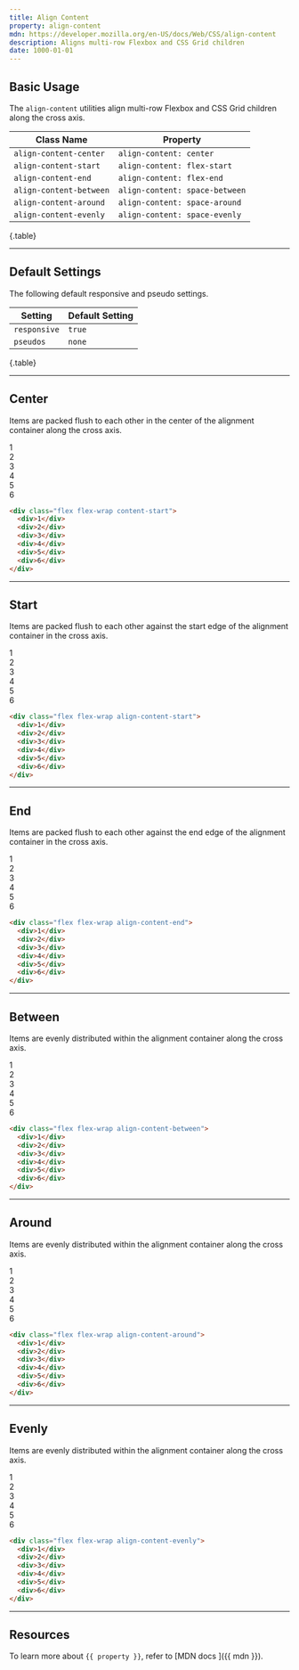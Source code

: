 ```yaml
---
title: Align Content
property: align-content
mdn: https://developer.mozilla.org/en-US/docs/Web/CSS/align-content
description: Aligns multi-row Flexbox and CSS Grid children
date: 1000-01-01
---
```


## Basic Usage

The `align-content` utilities align multi-row Flexbox and CSS Grid children along the cross axis.

| Class Name              | Property                       |
| ----------------------- | ------------------------------ |
| `align-content-center`  | `align-content: center`        |
| `align-content-start`   | `align-content: flex-start`    |
| `align-content-end`     | `align-content: flex-end`      |
| `align-content-between` | `align-content: space-between` |
| `align-content-around`  | `align-content: space-around`  |
| `align-content-evenly`  | `align-content: space-evenly`  |

{.table}

---

## Default Settings

The following default responsive and pseudo settings.

| Setting      | Default Setting |
| ------------ | --------------- |
| `responsive` | `true`          |
| `pseudos`    | `none`          |

{.table}

---


## Center

Items are packed flush to each other in the center of the alignment container along the cross axis.

<div class="bg-gray bg-tint-800 p-10 h-224 radius-md flex flex-wrap align-content-center">
  <div class="w-4-12 p-10">
    <div class="flex align-items-center justify-content-center h-40 bg-primary-900 font-bold font-xl color-white radius-sm">1</div>
  </div>
  <div class="w-4-12 p-10">
    <div class="flex align-items-center justify-content-center h-40 bg-primary-900 font-bold font-xl color-white radius-sm">2</div>
  </div>
  <div class="w-4-12 p-10">
    <div class="flex align-items-center justify-content-center h-40 bg-primary-900 font-bold font-xl color-white radius-sm">3</div>
  </div>
  <div class="w-4-12 p-10">
    <div class="flex align-items-center justify-content-center h-40 bg-primary-900 font-bold font-xl color-white radius-sm">4</div>
  </div>
  <div class="w-4-12 p-10">
    <div class="flex align-items-center justify-content-center h-40 bg-primary-900 font-bold font-xl color-white radius-sm">5</div>
  </div>
  <div class="w-4-12 p-10">
    <div class="flex align-items-center justify-content-center h-40 bg-primary-900 font-bold font-xl color-white radius-sm">6</div>
  </div>
</div>

```html
<div class="flex flex-wrap content-start">
  <div>1</div>
  <div>2</div>
  <div>3</div>
  <div>4</div>
  <div>5</div>
  <div>6</div>
</div>
```

---

## Start

Items are packed flush to each other against the start edge of the alignment container in the cross axis.

<div class="bg-gray bg-tint-800 p-10 h-224 radius-md flex flex-wrap align-content-start">
  <div class="w-4-12 p-10">
    <div class="flex align-items-center justify-content-center h-40 bg-primary-900 font-bold font-xl color-white radius-sm">1</div>
  </div>
  <div class="w-4-12 p-10">
    <div class="flex align-items-center justify-content-center h-40 bg-primary-900 font-bold font-xl color-white radius-sm">2</div>
  </div>
  <div class="w-4-12 p-10">
    <div class="flex align-items-center justify-content-center h-40 bg-primary-900 font-bold font-xl color-white radius-sm">3</div>
  </div>
  <div class="w-4-12 p-10">
    <div class="flex align-items-center justify-content-center h-40 bg-primary-900 font-bold font-xl color-white radius-sm">4</div>
  </div>
  <div class="w-4-12 p-10">
    <div class="flex align-items-center justify-content-center h-40 bg-primary-900 font-bold font-xl color-white radius-sm">5</div>
  </div>
  <div class="w-4-12 p-10">
    <div class="flex align-items-center justify-content-center h-40 bg-primary-900 font-bold font-xl color-white radius-sm">6</div>
  </div>
</div>

```html
<div class="flex flex-wrap align-content-start">
  <div>1</div>
  <div>2</div>
  <div>3</div>
  <div>4</div>
  <div>5</div>
  <div>6</div>
</div>
```

---

## End

Items are packed flush to each other against the end edge of the alignment container in the cross axis.

<div class="bg-gray bg-tint-800 p-10 h-224 radius-md flex flex-wrap align-content-end">
  <div class="w-4-12 p-10">
    <div class="flex align-items-center justify-content-center h-40 bg-primary-900 font-bold font-xl color-white radius-sm">1</div>
  </div>
  <div class="w-4-12 p-10">
    <div class="flex align-items-center justify-content-center h-40 bg-primary-900 font-bold font-xl color-white radius-sm">2</div>
  </div>
  <div class="w-4-12 p-10">
    <div class="flex align-items-center justify-content-center h-40 bg-primary-900 font-bold font-xl color-white radius-sm">3</div>
  </div>
  <div class="w-4-12 p-10">
    <div class="flex align-items-center justify-content-center h-40 bg-primary-900 font-bold font-xl color-white radius-sm">4</div>
  </div>
  <div class="w-4-12 p-10">
    <div class="flex align-items-center justify-content-center h-40 bg-primary-900 font-bold font-xl color-white radius-sm">5</div>
  </div>
  <div class="w-4-12 p-10">
    <div class="flex align-items-center justify-content-center h-40 bg-primary-900 font-bold font-xl color-white radius-sm">6</div>
  </div>
</div>

```html
<div class="flex flex-wrap align-content-end">
  <div>1</div>
  <div>2</div>
  <div>3</div>
  <div>4</div>
  <div>5</div>
  <div>6</div>
</div>
```

---

## Between

Items are evenly distributed within the alignment container along the cross axis. 

<div class="bg-gray bg-tint-800 p-10 h-224 radius-md flex flex-wrap align-content-between">
  <div class="w-4-12 p-10">
    <div class="flex align-items-center justify-content-center h-40 bg-primary-900 font-bold font-xl color-white radius-sm">1</div>
  </div>
  <div class="w-4-12 p-10">
    <div class="flex align-items-center justify-content-center h-40 bg-primary-900 font-bold font-xl color-white radius-sm">2</div>
  </div>
  <div class="w-4-12 p-10">
    <div class="flex align-items-center justify-content-center h-40 bg-primary-900 font-bold font-xl color-white radius-sm">3</div>
  </div>
  <div class="w-4-12 p-10">
    <div class="flex align-items-center justify-content-center h-40 bg-primary-900 font-bold font-xl color-white radius-sm">4</div>
  </div>
  <div class="w-4-12 p-10">
    <div class="flex align-items-center justify-content-center h-40 bg-primary-900 font-bold font-xl color-white radius-sm">5</div>
  </div>
  <div class="w-4-12 p-10">
    <div class="flex align-items-center justify-content-center h-40 bg-primary-900 font-bold font-xl color-white radius-sm">6</div>
  </div>
</div>

```html
<div class="flex flex-wrap align-content-between">
  <div>1</div>
  <div>2</div>
  <div>3</div>
  <div>4</div>
  <div>5</div>
  <div>6</div>
</div>
```

---

## Around

Items are evenly distributed within the alignment container along the cross axis. 

<div class="bg-gray bg-tint-800 p-10 h-224 radius-md flex flex-wrap align-content-around">
  <div class="w-4-12 p-10">
    <div class="flex align-items-center justify-content-center h-40 bg-primary-900 font-bold font-xl color-white radius-sm">1</div>
  </div>
  <div class="w-4-12 p-10">
    <div class="flex align-items-center justify-content-center h-40 bg-primary-900 font-bold font-xl color-white radius-sm">2</div>
  </div>
  <div class="w-4-12 p-10">
    <div class="flex align-items-center justify-content-center h-40 bg-primary-900 font-bold font-xl color-white radius-sm">3</div>
  </div>
  <div class="w-4-12 p-10">
    <div class="flex align-items-center justify-content-center h-40 bg-primary-900 font-bold font-xl color-white radius-sm">4</div>
  </div>
  <div class="w-4-12 p-10">
    <div class="flex align-items-center justify-content-center h-40 bg-primary-900 font-bold font-xl color-white radius-sm">5</div>
  </div>
  <div class="w-4-12 p-10">
    <div class="flex align-items-center justify-content-center h-40 bg-primary-900 font-bold font-xl color-white radius-sm">6</div>
  </div>
</div>

```html
<div class="flex flex-wrap align-content-around">
  <div>1</div>
  <div>2</div>
  <div>3</div>
  <div>4</div>
  <div>5</div>
  <div>6</div>
</div>
```

---

## Evenly

Items are evenly distributed within the alignment container along the cross axis. 

<div class="bg-gray bg-tint-800 p-10 h-224 radius-md flex flex-wrap align-content-evenly">
  <div class="w-4-12 p-10">
    <div class="flex align-items-center justify-content-center h-40 bg-primary-900 font-bold font-xl color-white radius-sm">1</div>
  </div>
  <div class="w-4-12 p-10">
    <div class="flex align-items-center justify-content-center h-40 bg-primary-900 font-bold font-xl color-white radius-sm">2</div>
  </div>
  <div class="w-4-12 p-10">
    <div class="flex align-items-center justify-content-center h-40 bg-primary-900 font-bold font-xl color-white radius-sm">3</div>
  </div>
  <div class="w-4-12 p-10">
    <div class="flex align-items-center justify-content-center h-40 bg-primary-900 font-bold font-xl color-white radius-sm">4</div>
  </div>
  <div class="w-4-12 p-10">
    <div class="flex align-items-center justify-content-center h-40 bg-primary-900 font-bold font-xl color-white radius-sm">5</div>
  </div>
  <div class="w-4-12 p-10">
    <div class="flex align-items-center justify-content-center h-40 bg-primary-900 font-bold font-xl color-white radius-sm">6</div>
  </div>
</div>

```html
<div class="flex flex-wrap align-content-evenly">
  <div>1</div>
  <div>2</div>
  <div>3</div>
  <div>4</div>
  <div>5</div>
  <div>6</div>
</div>
```

---

## Resources

To learn more about `{{ property }}`, refer to [MDN docs <i class="far fa-external-link ml-6"></i>]({{ mdn }}).
